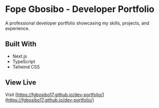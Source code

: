 # Fope Gbosibo - Developer Portfolio

A professional developer portfolio showcasing my skills, projects, and experience.

## Built With
- Next.js
- TypeScript
- Tailwind CSS

## View Live
Visit [https://fgbosibo17.github.io/dev-portfolio/](https://fgbosibo17.github.io/dev-portfolio/) 
